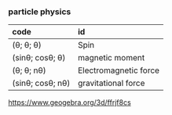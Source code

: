### particle physics

 | code | id | 
 | :--- |:---|  
 | (θ; θ; θ) |  Spin | 
 |(sinθ; cosθ; θ)|magnetic moment| 
 |(θ; θ; nθ) | Electromagnetic force|
 |(sinθ; cosθ; nθ)|gravitational force|  

   https://www.geogebra.org/3d/ffrjf8cs
